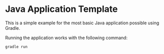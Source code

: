 # Java Application Template

This is a simple example for the most basic Java application possible using Gradle.

Running the application works with the following command:

```
gradle run
```

